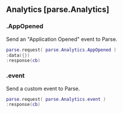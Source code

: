 ## Analytics [parse.Analytics]

### .AppOpened

Send an "Application Opened" event to Parse.

```lua
parse.request( parse.Analytics.AppOpened )
:data({})
:response(cb)
```

### .event

Send a custom event to Parse.

```lua
parse.request( parse.Analytics.event )
:response(cb)
```
